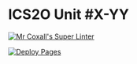# ICS2O Unit #X-YY

[![Mr Coxall's Super Linter](https://github.com/ICD2O-Digital-Tech-JackT/Unit4-02-PHP-ColdHot/workflows/Mr%20Coxall's%20Super%20Linter/badge.svg)](https://github.com/ICD2O-Digital-Tech-JackT/Unit4-02-PHP-ColdHot/actions)

[![Deploy Pages](https://github.com/ICD2O-Digital-Tech-JackT/Unit4-02-PHP-ColdHot/workflows/Deploy%20Pages/badge.svg)](https://github.com/ICD2O-Digital-Tech-JackT/Unit4-02-PHP-ColdHot/actions)
